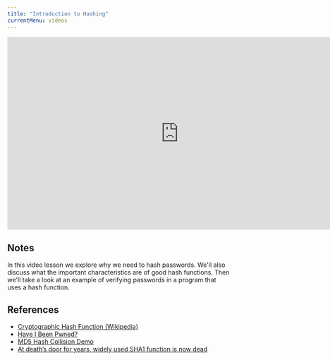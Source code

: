 ```yaml
---
title: "Introduction to Hashing"
currentMenu: videos
---
```


<div class="youtube-wrapper"><iframe width="776" height="437" src="https://www.youtube-nocookie.com/embed/YrLiRaw1kKs?rel=0" frameborder="0" allowfullscreen></iframe></div>

## Notes

In this video lesson we explore why we need to hash passwords. We'll also discuss what the important characteristics are of good hash functions. Then we'll take a look at an example of verifying passwords in a program that uses a hash function.

## References

- [Cryptographic Hash Function (Wikipedia)](https://en.wikipedia.org/wiki/Cryptographic_hash_function)
- [Have I Been Pwned?](https://haveibeenpwned.com/)
- [MD5 Hash Collision Demo](http://www.mscs.dal.ca/~selinger/md5collision/)
- [At death’s door for years, widely used SHA1 function is now dead](https://arstechnica.com/security/2017/02/at-deaths-door-for-years-widely-used-sha1-function-is-now-dead/)
